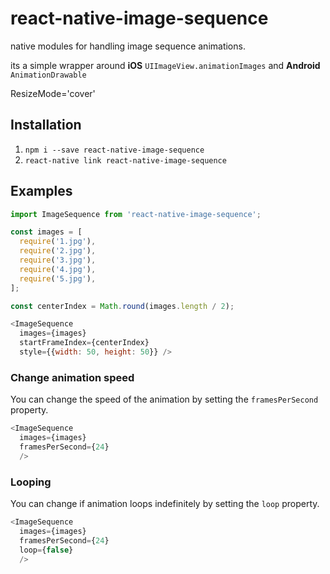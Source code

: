 # react-native-image-sequence
native modules for handling image sequence animations.

its a simple wrapper around **iOS** `UIImageView.animationImages` and **Android** `AnimationDrawable`

ResizeMode='cover'

## Installation

1. `npm i --save react-native-image-sequence`
2. `react-native link react-native-image-sequence`


## Examples

```javascript
import ImageSequence from 'react-native-image-sequence';

const images = [
  require('1.jpg'),
  require('2.jpg'),
  require('3.jpg'),
  require('4.jpg'),
  require('5.jpg'),
];

const centerIndex = Math.round(images.length / 2);

<ImageSequence
  images={images}
  startFrameIndex={centerIndex}
  style={{width: 50, height: 50}} />
```

### Change animation speed
You can change the speed of the animation by setting the `framesPerSecond` property.

```javascript
<ImageSequence
  images={images}
  framesPerSecond={24}
  />
```

### Looping
You can change if animation loops indefinitely by setting the `loop` property.

```javascript
<ImageSequence
  images={images}
  framesPerSecond={24}
  loop={false}
  />
```
